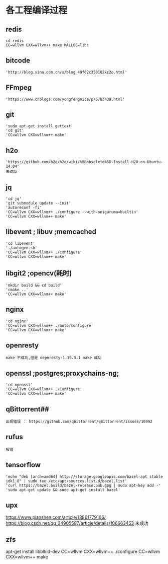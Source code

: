 # 各工程编译过程 #
## redis ##
    cd redis
    CC=wllvm CXX=wllvm++ make MALLOC=libc
## bitcode ##
    'http://blog.sina.com.cn/s/blog_49f62c350102xc2o.html'

## FFmpeg ##  
    'https://www.cnblogs.com/yongfengnice/p/6783439.html'
## git ##
    'sudo apt-get install gettext'
    'cd git'
    'CC=wllvm CXX=wllvm++ make'
## h2o ##
    'https://github.com/h2o/h2o/wiki/%5Bobsolete%5D-Install-H2O-on-Ubuntu-14.04'
    未成功
## jq ##
    'cd jq'
    'git submodule update --init'
    'autoreconf -fi'
    'CC=wllvm CXX=wllvm++ ./configure --with-oniguruma=builtin'
    'CC=wllvm CXX=wllvm++ make'
## libevent ; libuv ;memcached  ##
    'cd libevent'
    './autogen.sh'
    'CC=wllvm CXX=wllvm++ ./configure'
    'CC=wllvm CXX=wllvm++ make'
## libgit2 ;opencv(耗时) ##
    'mkdir build && cd build'
    'cmake ..'
    'CC=wllvm CXX=wllvm++ make'
## nginx ##
    'cd nginx'
    'CC=wllvm CXX=wllvm++ ./auto/configure'
    'CC=wllvm CXX=wllvm++ make'
## openresty ##
    make 不成功,但是 oepnresty-1.19.3.1 make 成功

## openssl ;postgres;proxychains-ng; ##
    'cd openssl'
    'CC=wllvm CXX=wllvm++ ./Configure'
    'CC=wllvm CXX=wllvm++ make'
## qBittorrent##
    出现错误 ： https://github.com/qbittorrent/qBittorrent/issues/10992
##  rufus ##
    报错
## tensorflow ##
    'echo "deb [arch=amd64] http://storage.googleapis.com/bazel-apt stable jdk1.8" | sudo tee /etc/apt/sources.list.d/bazel.list'
    'curl https://bazel.build/bazel-release.pub.gpg | sudo apt-key add -'
    'sudo apt-get update && sudo apt-get install bazel'
## upx ##
https://www.pianshen.com/article/18861779166/
https://blog.csdn.net/qq_34905587/article/details/106663453
未成功
## zfs ##
apt-get install libblkid-dev
CC=wllvm CXX=wllvm++ ./configure
CC=wllvm CXX=wllvm++ make



